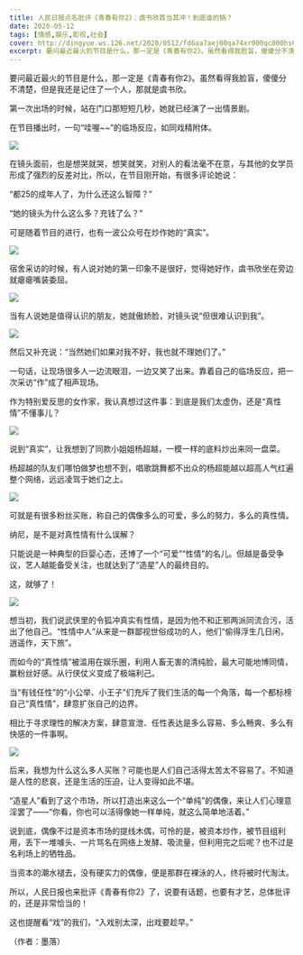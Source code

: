 ```yaml
---
title: 人民日报点名批评《青春有你2》：虞书欣首当其冲！到底谁的锅？
date: 2020-05-12
tags: [情感,娱乐,影视,社会]
cover: http://dingyue.ws.126.net/2020/0512/fd6aa7aej00qa74xr000qc000hs0094m.jpg
excerpt: 要问最近最火的节目是什么，那一定是《青春有你2》。虽然看得我脸盲，傻傻分不清楚，但是我还是记住了一个人，那就是虞书欣。第一次出场的时候，站在门口那短短几秒，她就已经演了一出情景剧。在节目播出时，一句“哇喔~~”的临场反应，如同戏精附
---
```

要问最近最火的节目是什么，那一定是《青春有你2》。虽然看得我脸盲，傻傻分不清楚，但是我还是记住了一个人，那就是虞书欣。

第一次出场的时候，站在门口那短短几秒，她就已经演了一出情景剧。

在节目播出时，一句“哇喔~~”的临场反应，如同戏精附体。

![](http://dingyue.ws.126.net/2020/0512/fd6aa7aej00qa74xr000qc000hs0094m.jpg)  

在镜头面前，也是想哭就哭，想笑就笑，对别人的看法毫不在意，与其他的女学员形成了强烈的反差对比，所以，在节目刚开始，有很多评论她说：

“都25的成年人了，为什么还这么智障？”

“她的镜头为什么这么多？充钱了么？”

可是随着节目的进行，也有一波公众号在炒作她的“真实”。

![](http://dingyue.ws.126.net/2020/0512/55e1d4ccg00qa74xt00sac000ag006bm.gif)  

宿舍采访的时候，有人说对她的第一印象不是很好，觉得她好作，虞书欣坐在旁边就瘪瘪嘴装委屈。

![](http://dingyue.ws.126.net/2020/0512/87872b27g00qa74xu00lic000hr007im.gif)  

当有人说她是值得认识的朋友，她就傲娇脸，对镜头说“但很难认识到我”。

![](http://dingyue.ws.126.net/2020/0512/a4872d0dg00qa74xv00xrc000ev007jm.gif)  

然后又补充说：“当然她们如果对我不好，我也就不理她们了。”

一句话，让现场很多人一边流眼泪，一边又笑了出来。靠着自己的临场反应，把一次采访“作”成了相声现场。

作为特别爱反思的女作家，我认真想过这件事：到底是我们太虚伪，还是“真性情”不懂事儿？

![](http://dingyue.ws.126.net/2020/0512/1fa29bbeg00qa74xx01gzc0008w0053m.gif)  

说到“真实”，让我想到了同款小姐姐杨超越，一模一样的底料炒出来同一盘菜。

杨超越的队友们哪怕做梦也想不到，唱歌跳舞都不出众的杨超能越以超高人气红遍整个网络，远远凌驾于她们之上。

![](http://dingyue.ws.126.net/2020/0512/0cee3e64g00qa74xy012vc000b40061m.gif)  

可就是有很多粉丝买账，称自己的偶像多么的可爱，多么的努力，多么的真性情。

纳尼，是不是对真性情有什么误解？

只能说是一种典型的巨婴心态，还博了一个“可爱”“性情”的名儿。但越是备受争议，艺人越能备受关注，也就达到了“造星”人的最终目的。

这，就够了！

![](http://dingyue.ws.126.net/2020/0512/8ccec98dj00qa74xz001hc000hs00blm.jpg)  

想当初，我们说武侠里的令狐冲真实有性情，是因为他不和正邪两派同流合污，活出了他自己。“性情中人”从来是一群鄙视世俗成功的人，他们“偷得浮生几日闲，逍遥作，天下旅”。

而如今的“真性情”被滥用在娱乐圈，利用人畜无害的清纯脸，最大可能地博同情，赢粉丝好感。从行侠仗义变成了极端利己。

当“有钱任性”的“小公举、小王子”们充斥了我们生活的每一个角落，每一个都标榜自己“真性情”，肆意扩张自己的边界。

相比于寻求理性的解决方案，肆意宣泄、任性表达是多么容易、多么畅爽、多么有快感的一件事啊。

![](http://dingyue.ws.126.net/2020/0512/89103ccaj00qa74y00014c000g400aqm.jpg)  

后来，我想为什么这么多人买账？可能也是人们自己活得太苦太不容易了。不知道是人性的悲哀，还是生活的压迫，让人变得如此不堪。

“造星人”看到了这个市场，所以打造出来这么一个“单纯”的偶像，来让人们心理意淫罢了——“你看，你也可以活得像她一样单纯，就这么简单地活着。”

说到底，偶像不过是资本市场的提线木偶，可怜的是，被资本炒作，被节目组利用，丢下一堆噱头、一片骂名在网络上发酵、吸流量，但利用完之后呢？也不过是名利场上的牺牲品。

当资本的潮水褪去，没有硬实力的偶像，便是那群在裸泳的人，终将被时代淘汰。

所以，人民日报也来批评《青春有你2》了，说要有话题，也要有才艺，总体批评的，还是非常恰当的！

这也提醒看“戏”的我们，“入戏别太深，出戏要趁早。”

（作者：墨落）

